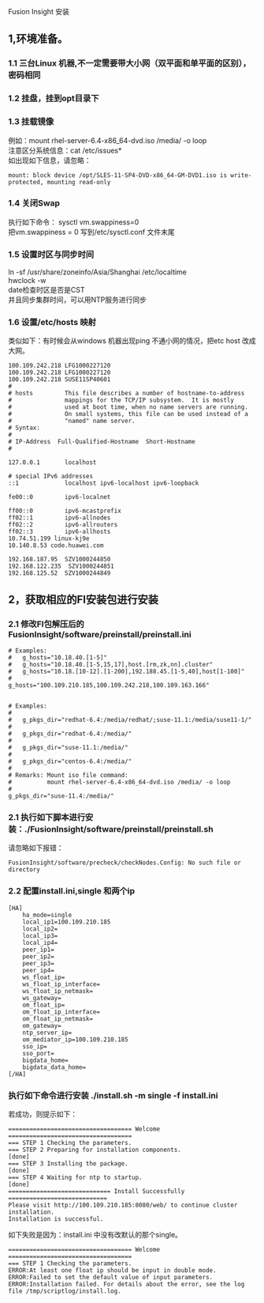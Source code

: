 Fusion Insight 安装
## 1,环境准备。
### 1.1 三台Linux 机器,不一定需要带大小网（双平面和单平面的区别），密码相同
### 1.2 挂盘，挂到opt目录下
### 1.3 挂载镜像
例如：mount rhel-server-6.4-x86_64-dvd.iso /media/ -o loop  
注意区分系统信息：cat /etc/issues*  
如出现如下信息，请忽略：  
```
mount: block device /opt/SLES-11-SP4-DVD-x86_64-GM-DVD1.iso is write-protected, mounting read-only
```
### 1.4 关闭Swap
执行如下命令： sysctl vm.swappiness=0  
把vm.swappiness = 0 写到/etc/sysctl.conf  文件末尾  
### 1.5 设置时区与同步时间
ln -sf /usr/share/zoneinfo/Asia/Shanghai /etc/localtime  
hwclock -w  
date检查时区是否是CST  
并且同步集群时间，可以用NTP服务进行同步   
### 1.6 设置/etc/hosts 映射
类似如下：有时候会从windows 机器出现ping 不通小网的情况，把etc host 改成大网。
```
100.109.242.218 LFG1000227120
100.109.242.218 LFG1000227120
100.109.242.218 SUSE11SP40601
#
# hosts         This file describes a number of hostname-to-address
#               mappings for the TCP/IP subsystem.  It is mostly
#               used at boot time, when no name servers are running.
#               On small systems, this file can be used instead of a
#               "named" name server.
# Syntax:
#    
# IP-Address  Full-Qualified-Hostname  Short-Hostname
#

127.0.0.1       localhost

# special IPv6 addresses
::1             localhost ipv6-localhost ipv6-loopback

fe00::0         ipv6-localnet

ff00::0         ipv6-mcastprefix
ff02::1         ipv6-allnodes
ff02::2         ipv6-allrouters
ff02::3         ipv6-allhosts
10.74.51.199 linux-kj9e
10.140.8.53 code.huawei.com

192.168.187.95  SZV1000244850
192.168.122.235  SZV1000244851
192.168.125.52  SZV1000244849
```

## 2，获取相应的FI安装包进行安装
### 2.1 修改FI包解压后的FusionInsight/software/preinstall/preinstall.ini 
```
# Examples:
#   g_hosts="10.18.40.[1-5]"
#   g_hosts="10.18.40.[1-5,15,17],host.[rm,zk,nn].cluster"
#   g_hosts="10.18.[10-12].[1-200],192.188.45.[1-5,40],host[1-100]"
#
g_hosts="100.109.210.185,100.109.242.218,100.109.163.166"


# Examples:
#
#   g_pkgs_dir="redhat-6.4:/media/redhat/;suse-11.1:/media/suse11-1/"
#
#   g_pkgs_dir="redhat-6.4:/media/"
#
#   g_pkgs_dir="suse-11.1:/media/"
#
#   g_pkgs_dir="centos-6.4:/media/"
#
# Remarks: Mount iso file command:
#          mount rhel-server-6.4-x86_64-dvd.iso /media/ -o loop
#
g_pkgs_dir="suse-11.4:/media/"
```
### 2.1 执行如下脚本进行安装：./FusionInsight/software/preinstall/preinstall.sh
请忽略如下报错：
```
FusionInsight/software/precheck/checkNodes.Config: No such file or directory 
```

### 2.2 配置install.ini,single 和两个ip
```
[HA]
    ha_mode=single
    local_ip1=100.109.210.185
    local_ip2=
    local_ip3=
    local_ip4=
    peer_ip1=
    peer_ip2=
    peer_ip3=
    peer_ip4=
    ws_float_ip=
    ws_float_ip_interface=
    ws_float_ip_netmask=
    ws_gateway=
    om_float_ip=
    om_float_ip_interface=
    om_float_ip_netmask=
    om_gateway=
    ntp_server_ip=
    om_mediator_ip=100.109.210.185
    sso_ip=
    sso_port=
    bigdata_home=
    bigdata_data_home=
[/HA]
```

### 执行如下命令进行安装 ./install.sh -m single -f install.ini
若成功，则提示如下：  
```
=================================== Welcome ===================================
=== STEP 1 Checking the parameters.
=== STEP 2 Preparing for installation components.                         [done]
=== STEP 3 Installing the package.                                        [done]
=== STEP 4 Waiting for ntp to startup.                                    [done]
============================= Install Successfully ============================
Please visit http://100.109.210.185:8080/web/ to continue cluster installation.
Installation is successful. 
```
如下失败是因为：install.ini 中没有改默认的那个single。
```
=================================== Welcome ===================================
=== STEP 1 Checking the parameters.
ERROR:At least one float ip should be input in double mode.
ERROR:Failed to set the default value of input parameters.
ERROR:Installation failed. For details about the error, see the log file /tmp/scriptlog/install.log.
```
